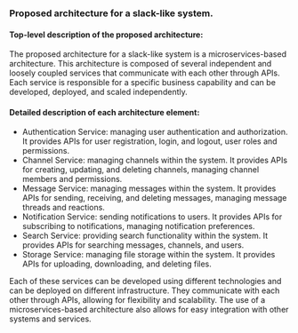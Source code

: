 ### Proposed architecture for a slack-like system.

#### Top-level description of the proposed architecture:
The proposed architecture for a slack-like system is a microservices-based architecture. This architecture is composed of several independent and loosely coupled services that communicate with each other through APIs. 
Each service is responsible for a specific business capability and can be developed, deployed, and scaled independently.

#### Detailed description of each architecture element:
- Authentication Service: managing user authentication and authorization. It provides APIs for user registration, login, and logout, user roles and permissions.
- Channel Service: managing channels within the system. It provides APIs for creating, updating, and deleting channels, managing channel members and permissions.
- Message Service: managing messages within the system. It provides APIs for sending, receiving, and deleting messages, managing message threads and reactions.
- Notification Service: sending notifications to users. It provides APIs for subscribing to notifications, managing notification preferences.
- Search Service: providing search functionality within the system. It provides APIs for searching messages, channels, and users.
- Storage Service: managing file storage within the system. It provides APIs for uploading, downloading, and deleting files.

Each of these services can be developed using different technologies and can be deployed on different infrastructure.
They communicate with each other through APIs, allowing for flexibility and scalability.
The use of a microservices-based architecture also allows for easy integration with other systems and services.
